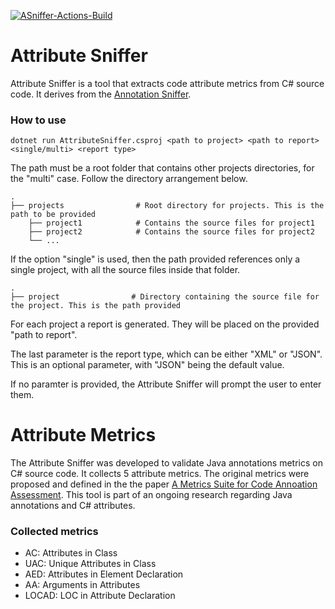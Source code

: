 [![ASniffer-Actions-Build](https://github.com/LydiaBraga/AttributeSniffer/workflows/AttributeSniffer/badge.svg)](https://github.com/LydiaBraga/AttributeSniffer/actions)

Attribute Sniffer
==================

Attribute Sniffer is a tool that extracts code attribute metrics from C# source code. It derives from the [Annotation Sniffer](https://github.com/phillima/asniffer). 


### How to use

```
dotnet run AttributeSniffer.csproj <path to project> <path to report> <single/multi> <report type>
```

The path must be a root folder that contains other projects directories, for the "multi" case. 
Follow the directory arrangement below.

    .
    ├── projects                # Root directory for projects. This is the path to be provided
        ├── project1            # Contains the source files for project1
        ├── project2            # Contains the source files for project2
        └── ...         

If the option "single" is used, then the path provided references only a single project, with all the source files inside that folder. 

    .
    ├── project                # Directory containing the source file for the project. This is the path provided
      

For each project a report is generated. They will be placed on the provided "path to report".

The last parameter is the report type, which can be either "XML" or "JSON". This is an optional parameter, with "JSON" being the default value. 

If no paramter is provided, the Attribute Sniffer will prompt the user to enter them.

Attribute Metrics
==================

The Attribute Sniffer was developed to validate Java annotations metrics on C# source code. It collects 5 attribute metrics. The original metrics were proposed and defined in the the paper
[A Metrics Suite for Code Annoation Assessment](https://www.sciencedirect.com/science/article/pii/S016412121730273X). This tool is part of an ongoing research regarding Java annotations and C# attributes.

### Collected metrics

* AC: Attributes in Class
* UAC: Unique Attributes in Class
* AED: Attributes in Element Declaration
* AA: Arguments in Attributes
* LOCAD: LOC in Attribute Declaration

